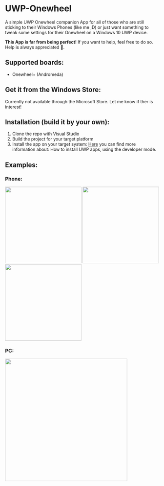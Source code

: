 # UWP-Onewheel
A simple UWP Onewheel companion App for all of those who are still sticking to their Windows Phones (like me ;D)
or just want something to tweak some settings for their Onewheel on a Windows 10 UWP device.

**This App is far from being perfect!**
If you want to help, feel free to do so. Help is always appreciated 🥓.

## Supported boards:
* Onewheel+ (Andromeda)

## Get it from the Windows Store:
Currently not available through the Microsoft Store. Let me know if ther is interest!

## Installation (build it by your own):
1. Clone the repo with Visual Studio
2. Build the project for your target platform
3. Install the app on your target system:
[Here](https://docs.microsoft.com/en-us/windows/uwp/get-started/enable-your-device-for-development) you can find more information about: How to install UWP apps, using the developer mode.

## Examples:
### Phone:
<img src="https://imgur.com/8MLjG9f.png" width="250"> <img src="https://imgur.com/kqUCOOI.png" width="250"> <img src="https://imgur.com/m3vthtD.png" width="250">

### PC:
<img src="https://imgur.com/vDtLSBh.png" width="400">
